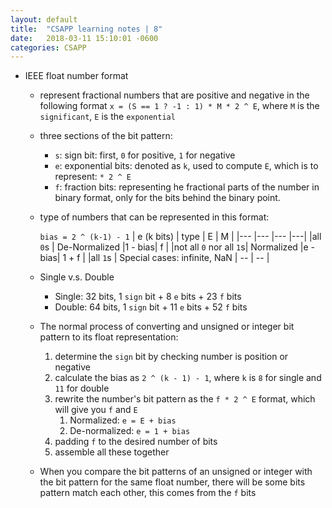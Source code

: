 ```yaml
---
layout: default
title:  "CSAPP learning notes | 8"
date:   2018-03-11 15:10:01 -0600
categories: CSAPP
---
```


- IEEE float number format
  - represent fractional numbers that are positive and negative in the following format
  `x = (S == 1 ? -1 : 1) * M * 2 ^ E`, where `M` is the `significant`, `E` is the `exponential`
  - three sections of the bit pattern:
    - `s`: sign bit: first, `0` for positive, `1` for negative
    - `e`: exponential bits: denoted as `k`, used to compute `E`, which is to represent: `* 2 ^ E`
    - `f`: fraction bits: representing he fractional parts of the number in binary format, only for the bits behind the binary point.
  - type of numbers that can be represented in this format:

    `bias = 2 ^ (k-1) - 1`
    | e (k bits)             | type          | E      | M |
    |---                     |---            |---     |---|
    |all `0`s                | De-Normalized |1 - bias| f |
    |not all `0` nor all `1`s| Normalized    |e - bias| 1 + f |
    |all `1`s                | Special cases: infinite, NaN | -- | -- |
  - Single v.s. Double
    - Single: 32 bits, 1 `sign` bit + 8 `e` bits + 23 `f` bits
    - Double: 64 bits, 1 `sign` bit + 11 `e` bits + 52 `f` bits
  - The normal process of converting and unsigned or integer bit pattern to its float representation:
    1. determine the `sign` bit by checking number is position or negative
    2. calculate the bias as `2 ^ (k - 1) - 1`, where `k` is `8` for single and `11` for double
    3. rewrite the number's bit pattern as the `f * 2 ^ E` format, which will give you `f` and `E`
        1. Normalized: `e = E + bias`
        2. De-normalized: `e = 1 + bias`
    4. padding `f` to the desired number of bits
    5. assemble all these together
  - When you compare the bit patterns of an unsigned or integer with the bit pattern for the same float number, there will be some bits pattern match each other, this comes from the `f` bits